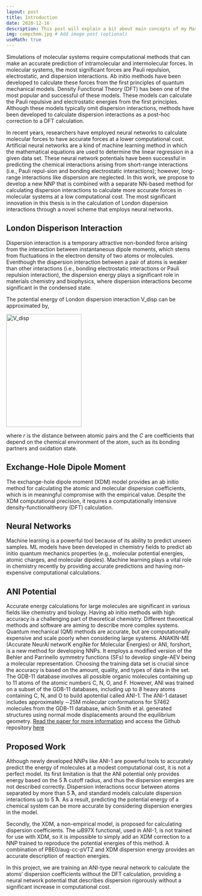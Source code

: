 ```yaml
---
layout: post
title: Introduction
date: 2020-12-16
description: This post will explain a bit about main concepts of my Master's project 
img: compchem.jpg # Add image post (optional)
useMath: true
---
```

Simulations of molecular systems require computational methods that can make an accurate prediction of intramolecular and intermolecular forces. In molecular  systems, the most significant forces are Pauli repulsion, electrostatic, and dispersion interactions. Ab initio methods have been developed to calculate these forces from the first principles of quantum mechanical models. Density Functional Theory (DFT) has been one of the most popular and successful of these models.  These models can calculate the Pauli repulsive and electrostatic energies from the first principles. Although these models typically omit dispersion interactions, methods have been developed to calculate dispersion interactions as a post-hoc correction to a DFT calculation.

In recent years, researchers have employed neural networks to calculate molecular forces to have accurate forces at a lower computational cost. Artificial neural networks are a kind of machine learning method in which the mathematical equations are used to determine the linear regression in a given data set. These neural network potentials have been successful in predicting the chemical interactions arising from short-range interactions (i.e., Pauli repul-sion and bonding electrostatic interactions); however, long-range interactions like dispersion are neglected. In this work, we propose to develop a new NNP that is combined with a separate NN-based method for calculating dispersion interactions to calculate more accurate forces in molecular systems at a low computational cost. The most significant innovation in this thesis is in the calculation of London dispersion interactions through a novel scheme that employs neural networks. 

## London Disperison Interaction
Dispersion interaction is a temporary attractive non-bonded force arising from the interaction between instantaneous dipole moments, which stems from fluctuations in the electron density of two atoms or molecules. Eventhough the dispersion interaction between a pair of atoms is weaker than other interactions (i.e., bonding electrostatic interactions or Pauli repulsion interaction), the dispersion energy plays a significant role in materials chemistry and biophysics, where dispersion interactions become significant in the condensed state.

The potential energy of London dispersion interaction V_disp can be approximated by,

<img src="{{site.baseurl}}/assets/img/v_disp.png" alt="V_disp"
	title="dispersion energy equation" width="200" height="300" />

where *r* is the distance between atomic pairs and the *C* are coefficients that depend on the chemical environment of the atom, such as its bonding partners and oxidation state. 

## Exchange-Hole Dipole Moment
The exchange-hole dipole moment (XDM) model provides an ab initio method for calculating the atomic and molecular dispersion coefficients, which is in meaningful compromise with the empirical value. Despite the XDM computational precision, it requires a computationally intensive density-functionaltheory (DFT) calculation.

## Neural Networks
Machine learning is a powerful tool because of its ability to predict unseen samples. ML models have been developed in chemistry fields to predict ab initio quantum mechanics properties (e.g., molecular potential energies, atomic charges, and molecular dipoles). Machine learning plays a vital role in chemistry recently by providing accurate predictions and having non-expensive computational calculations.

## ANI Potential
Accurate energy calculations for large molecules are significant in various fields like chemistry and biology. Having ab initio methods with high accuracy is a challenging part of theoretical chemistry. Different theoretical methods and software are aiming to describe more complex systems. Quantum mechanical (QM) methods are accurate, but are computationally expensive and scale poorly when considering large systems. ANAKIN-ME (Accurate NeurAl networK engiNe for Molecular Energies) or ANI, forshort, is a new method for developing NNPs. It employs a modified version of the Behler and Parrinello symmetry functions (SFs) to develop single-AEV being a molecular representation. Choosing the training data set is crucial since the accuracy is based on the amount, quality, and types of data in the set. The GDB-11 database involves all possible organic molecules containing up to 11 atoms of the atomic numbers C, N, O, and F. However, ANI was trained on a subset of the GDB-11 databases, including up to 8 heavy atoms containing C, N, and O to build apotential called ANI-1. The ANI-1 dataset includes approximately ∼25M molecular conformations for 57462 molecules from the GDB-11 database, which Smith et al. generated structures using normal mode displacements around the equilibrium geometry. [Read the paper for more information](https://pubs.rsc.org/en/content/articlelanding/2017/sc/c6sc05720a#!divAbstract) and access the Github repository [here](https://github.com/isayev/ANI1_dataset)

## Proposed Work
Although newly developed NNPs like ANI-1 are powerful tools to accurately predict the energy of molecules at a modest computational cost, it is not a perfect  model. Its first limitation is that the ANI potential only provides energy based on the 5 ̊A cutoff radius, and thus the dispersion energies are not described correctly. Dispersion interactions occur between atoms separated by more than 5 ̊A, and standard models calculate dispersion interactions up to 5 ̊A. As a result, predicting the potential energy of a chemical system can be more accurate by considering dispersion energies in the model. 

Secondly, the XDM, a non-empirical model, is proposed for calculating dispersion coefficients. The ωB97X functional, used in ANI-1, is not trained for use with XDM, so it is impossible to simply add an XDM correction to a NNP trained to reproduce the potential energies of this method. A combination of PBE0/aug-cc-pVTZ and XDM dispersion energy provides an accurate description of reaction energies.

In this project, we are training an ANI-type neural network to calculate the atoms’ dispersion coefficients without the DFT calculation, providing a neural network potential that describes dispersion rigorously without a significant increase in computational cost.

